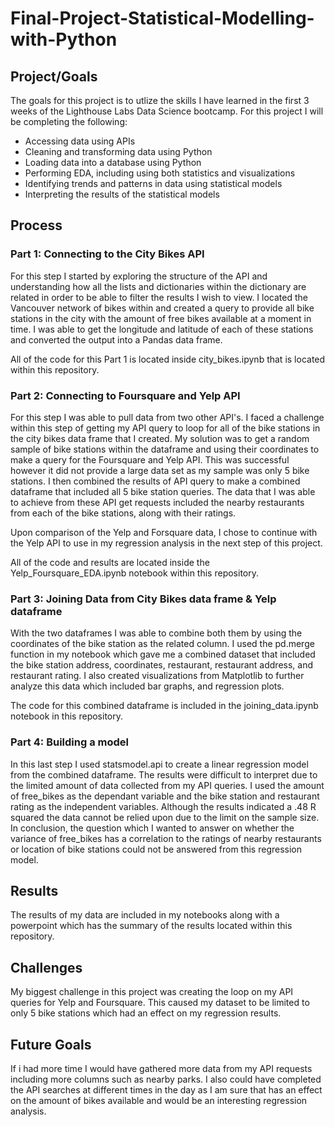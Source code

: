 # Final-Project-Statistical-Modelling-with-Python

## Project/Goals
The goals for this project is to utlize the skills I have learned in the first 3 weeks of the Lighthouse Labs Data Science bootcamp. For this project I will be completing the following: 

- Accessing data using APIs
- Cleaning and transforming data using Python
- Loading data into a database using Python
- Performing EDA, including using both statistics and visualizations
- Identifying trends and patterns in data using statistical models
- Interpreting the results of the statistical models


## Process
### Part 1: Connecting to the City Bikes API 

For this step I started by exploring the structure of the API and understanding how all the lists and dictionaries within the dictionary are related in order to be able to filter the results I wish to view. I located the Vancouver network of bikes within and created a query to provide all bike stations in the city with the amount of free bikes available at a moment in time. I was able to get the longitude and latitude of each of these stations and converted the output into a Pandas data frame. 

All of the code for this Part 1 is located inside city_bikes.ipynb that is located within this repository.

### Part 2: Connecting to Foursquare and Yelp API

For this step I was able to pull data from two other API's. I faced a challenge within this step of getting my API query to loop for all of the bike stations in the city bikes data frame that I created. My solution was to get a random sample of bike stations within the dataframe and using their coordinates to make a query for the Foursquare and Yelp API. This was successful however it did not provide a large data set as my sample was only 5 bike stations. I then combined the results of API query to make a combined dataframe that included all 5 bike station queries. The data that I was able to achieve from these API get requests included the nearby restaurants from each of the bike stations, along with their ratings. 

Upon comparison of the Yelp and Forsquare data, I chose to continue with the Yelp API to use in my regression analysis in the next step of this project.

All of the code and results are located inside the Yelp_Foursquare_EDA.ipynb notebook within this repository. 

### Part 3: Joining Data from City Bikes data frame & Yelp dataframe

With the two dataframes I was able to combine both them by using the coordinates of the bike station as the related column. I used the pd.merge function in my notebook which gave me a combined dataset that included the bike station address, coordinates, restaurant, restaurant address, and restaurant rating. I also created visualizations from Matplotlib to further analyze this data which included bar graphs, and regression plots. 

The code for this combined dataframe is included in the joining_data.ipynb notebook in this repository. 

### Part 4: Building a model 

In this last step I used statsmodel.api to create a linear regression model from the combined dataframe. The results were difficult to interpret due to the limited amount of data collected from my API queries. I used the amount of free_bikes as the dependant variable and the bike station and restaurant rating as the independent variables. Although the results indicated a .48 R squared the data cannot be relied upon due to the limit on the sample size. In conclusion, the question which I wanted to answer on whether the variance of free_bikes has a correlation to the ratings of nearby restaurants or location of bike stations could not be answered from this regression model. 

## Results
The results of my data are included in my notebooks along with a powerpoint which has the summary of the results located within this repository. 

## Challenges 
My biggest challenge in this project was creating the loop on my API queries for Yelp and Foursquare. This caused my dataset to be limited to only 5 bike stations which had an effect on my regression results. 

## Future Goals
If i had more time I would have gathered more data from my API requests including more columns such as nearby parks. I also could have completed the API searches at different times in the day as I am sure that has an effect on the amount of bikes available and would be an interesting regression analysis. 
